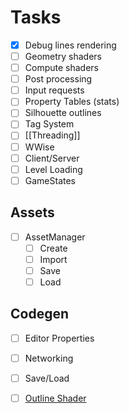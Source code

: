 # Tasks
- [x] Debug lines rendering
- [ ] Geometry shaders
- [ ] Compute shaders
- [ ] Post processing
- [ ] Input requests
- [ ] Property Tables (stats)
- [ ] Silhouette outlines
- [ ] Tag System
- [ ] [[Threading]]
- [ ] WWise
- [ ] Client/Server
- [ ] Level Loading
- [ ] GameStates

## Assets
  - [ ] AssetManager
	  - [ ] Create
	  - [ ] Import
	  - [ ] Save
	  - [ ] Load
 
## Codegen
  - [ ] Editor Properties
  - [ ] Networking
  - [ ] Save/Load

- [ ] [Outline Shader](https://bgolus.medium.com/the-quest-for-very-wide-outlines-ba82ed442cd9)